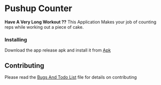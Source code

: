 # Pushup Counter

**Have A Very Long Workout ??**
This Application Makes your job of counting reps while working out a piece of cake.

### Installing

Download the app release apk and install it from
[Apk]()

<!-- ## Built With

* [Dropwizard](http://www.dropwizard.io/1.0.2/docs/) - The web framework used
* [Maven](https://maven.apache.org/) - Dependency Management
* [ROME](https://rometools.github.io/rome/) - Used to generate RSS Feeds

-->

## Contributing

Please read the 
[Bugs And Todo List]() file for details on contributing


<!-- ## License

This project is licensed under the MIT License - see the [LICENSE.md](LICENSE.md) file for details

## Acknowledgments

* Hat tip to anyone whose code was used
* Inspiration
* etc

-->

